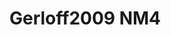 # Gerloff2009 NM4
<a name="material" />
<script type="application/ld+json">

  {
    "@context": "https://schema.org/",
    "@type": "ChemicalSubstance",
    "http://purl.org/dc/terms/conformsTo":
      {
        "@type": "CreativeWork",
        "@id": "https://bioschemas.org/profiles/ChemicalSubstance/0.4-RELEASE/"
      },
    "@id": "https://egonw.github.io/nanowiki/nanowiki153.html#material",
    "name": "Gerloff2009 NM4",
    "sameAs: "http://127.0.0.1/mediawiki/index.php/Special:URIResolver/Gerloff2009_NM4"
  }
</script>

